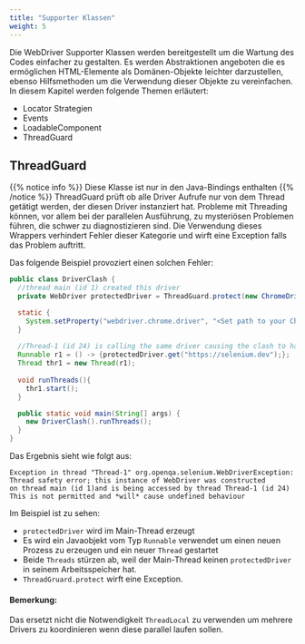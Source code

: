 ```yaml
---
title: "Supporter Klassen"
weight: 5
---
```


Die WebDriver Supporter Klassen werden bereitgestellt um die Wartung des Codes
einfacher zu gestalten. Es werden Abstraktionen angeboten die es ermöglichen 
HTML-Elemente als Domänen-Objekte leichter darzustellen, ebenso Hilfsmethoden
um die Verwendung dieser Objekte zu vereinfachen. In diesem Kapitel werden 
folgende Themen erläutert:

* Locator Strategien
* Events
* LoadableComponent
* ThreadGuard

## **ThreadGuard**
{{% notice info %}}
Diese Klasse ist nur in den Java-Bindings enthalten
{{% /notice %}}
ThreadGuard prüft ob alle Driver Aufrufe nur von dem Thread getätigt werden, der
diesen Driver instanziert hat. Probleme mit Threading können, vor allem bei der
parallelen Ausführung, zu mysteriösen Problemen führen, die schwer zu 
diagnostizieren sind. Die Verwendung dieses Wrappers verhindert Fehler dieser 
Kategorie und wirft eine Exception falls das Problem auftritt.

Das folgende Beispiel provoziert einen solchen Fehler:

```java
public class DriverClash {
  //thread main (id 1) created this driver
  private WebDriver protectedDriver = ThreadGuard.protect(new ChromeDriver()); 

  static {
    System.setProperty("webdriver.chrome.driver", "<Set path to your Chromedriver>");
  }
  
  //Thread-1 (id 24) is calling the same driver causing the clash to happen
  Runnable r1 = () -> {protectedDriver.get("https://selenium.dev");};
  Thread thr1 = new Thread(r1);
   
  void runThreads(){
    thr1.start();
  }

  public static void main(String[] args) {
    new DriverClash().runThreads();
  }
}
```

Das Ergebnis sieht wie folgt aus:
```text
Exception in thread "Thread-1" org.openqa.selenium.WebDriverException:
Thread safety error; this instance of WebDriver was constructed
on thread main (id 1)and is being accessed by thread Thread-1 (id 24)
This is not permitted and *will* cause undefined behaviour

```

Im Beispiel ist zu sehen:

* `protectedDriver` wird im Main-Thread erzeugt
* Es wird ein Javaobjekt vom Typ `Runnable` verwendet um einen neuen 
  Prozess zu erzeugen und ein neuer `Thread` gestartet
* Beide `Threads` stürzen ab, weil der Main-Thread keinen 
  `protectedDriver` in seinem Arbeitsspeicher hat.
* `ThreadGruard.protect` wirft eine Exception.

#### Bemerkung:

Das ersetzt nicht die Notwendigkeit `ThreadLocal` zu verwenden um mehrere Drivers 
zu koordinieren wenn diese parallel laufen sollen.

